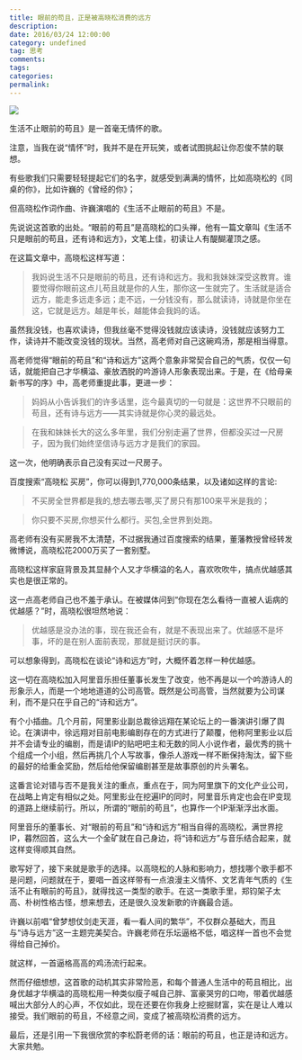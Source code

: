 ```yaml
---
title: 眼前的苟且，正是被高晓松消费的远方
description:
date: 2016/03/24 12:00:00
category: undefined
tag: 思考
comments:
tags:
categories:
permalink:
---
```



![](http://upload-images.jianshu.io/upload_images/120563-164085a55cdb766e.jpg?imageMogr2/auto-orient/strip%7CimageView2/2/w/1240)

生活不止眼前的苟且》是一首毫无情怀的歌。

注意，当我在说“情怀”时，我并不是在开玩笑，或者试图挑起让你忍俊不禁的联想。

有些歌我们只需要轻轻提起它们的名字，就感受到满满的情怀，比如高晓松的《同桌的你》，比如许巍的《曾经的你》；

但高晓松作词作曲、许巍演唱的《生活不止眼前的苟且》不是。

<!--more-->

先说说这首歌的出处。“眼前的苟且”是高晓松的口头禅，他有一篇文章叫《生活不只是眼前的苟且，还有诗和远方》，文笔上佳，初读让人有醍醐灌顶之感。

在这篇文章中，高晓松这样写道：

>我妈说生活不只是眼前的苟且，还有诗和远方。我和我妹妹深受这教育。谁要觉得你眼前这点儿苟且就是你的人生，那你这一生就完了。生活就是适合远方，能走多远走多远；走不远，一分钱没有，那么就读诗，诗就是你坐在这，它就是远方。越是年长，越能体会我妈的话。

虽然我没钱，也喜欢读诗，但我丝毫不觉得没钱就应该读诗，没钱就应该努力工作，读诗并不能改变没钱的现状。当然，高老师对自己这碗鸡汤，那是相当得意。

高老师觉得“眼前的苟且”和“诗和远方”这两个意象非常契合自己的气质，仅仅一句话，就能把自己才华横溢、豪放洒脱的吟游诗人形象表现出来。于是，在《给母亲新书写的序》中，高老师重提此事，更进一步：

>妈妈从小告诉我们的许多话里，迄今最真切的一句就是：这世界不只眼前的苟且，还有诗与远方——其实诗就是你心灵的最远处。

>在我和妹妹长大的这么多年里，我们分别走遍了世界，但都没买过一尺房子，因为我们始终坚信诗与远方才是我们的家园。

这一次，他明确表示自己没有买过一尺房子。

百度搜索“高晓松 买房”，你可以得到1,770,000条结果，以及诸如这样的言论:

>不买房全世界都是我的,想去哪去哪,买了房只有那100来平米是我的；

>你只要不买房,你想买什么都行。买包,全世界到处跑。

高老师有没有买房我不太清楚，不过据我通过百度搜索的结果，董藩教授曾经转发微博说，高晓松花2000万买了一套别墅。

高晓松这样家庭背景及其显赫个人又才华横溢的名人，喜欢吹吹牛，搞点优越感其实也是很正常的。

这一点高老师自己也不羞于承认。在被媒体问到“你现在怎么看待一直被人诟病的优越感？”时，高晓松很坦然地说：

>优越感是没办法的事，现在我还会有，就是不表现出来了。优越感不是坏事，坏的是在别人面前表现，那就是挺讨厌的事。

可以想象得到，高晓松在谈论“诗和远方”时，大概怀着怎样一种优越感。

这一切在高晓松加入阿里音乐担任董事长发生了改变，他不再是以一个吟游诗人的形象示人，而是一个地地道道的公司高管。既然是公司高管，当然就要为公司谋利，而不是只在乎自己的“诗和远方”。

有个小插曲。几个月前，阿里影业副总裁徐远翔在某论坛上的一番演讲引爆了舆论。在演讲中，徐远翔对目前电影编剧存在的方式进行了颠覆，他称阿里影业以后并不会请专业的编剧，而是请IP的贴吧吧主和无数的同人小说作者，最优秀的挑十个组成一个小组，然后再挑几个人写故事，像杀人游戏一样不断保持淘汰，留下些的最好的给重金奖励，然后给他保留编剧甚至是故事原创的片头署名。

这番言论对错与否不是我关注的重点，重点在于，同为阿里旗下的文化产业公司，在战略上肯定有相似之处。阿里影业在挖遍IP的同时，阿里音乐肯定也会在IP变现的道路上继续前行。所以，所谓的“眼前的苟且”，也算作一个IP渐渐浮出水面。

阿里音乐的董事长、对“眼前的苟且”和“诗和远方”相当自得的高晓松，满世界挖IP，暮然回首，这么大一个金矿就在自己身边，将“诗和远方”与音乐结合起来，就这样变得顺其自然。

歌写好了，接下来就是歌手的选择。以高晓松的人脉和影响力，想找哪个歌手都不是问题，问题就在于，要唱一首这样带有一点浪漫主义情怀、文艺青年气质的《生活不止有眼前的苟且》，就得找这一类型的歌手。在这一类歌手里，郑钧架子太高、朴树性格古怪，想来想去，还是很久没发新歌的许巍最合适。

许巍以前唱“曾梦想仗剑走天涯，看一看人间的繁华”，不仅群众基础大，而且与“诗与远方”这一主题完美契合。许巍老师在乐坛逼格不低，唱这样一首也不会觉得给自己掉价。

就这样，一首逼格高高的鸡汤流行起来。

然而仔细想想，这首歌的动机其实非常险恶，和每个普通人生活中的苟且相比，出身优越才华横溢的高晓松用一种类似瘦子喊自己胖、富豪哭穷的口吻，带着优越感喊出大部分人的心声，不仅如此，现在还要在你我身上挖掘财富，实在是让人难以接受。我们眼前的苟且，不经意之间，变成了被高晓松消费的远方。

最后，还是引用一下我很欣赏的李松蔚老师的话：眼前的苟且，也正是诗和远方。大家共勉。
